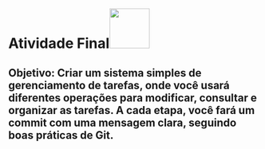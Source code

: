  <h1>Atividade Final<img src = "https://i.gifer.com/1sK8.gif" width = 80px>
 
 ## Objetivo: Criar um sistema simples de gerenciamento de tarefas, onde você usará diferentes operações para modificar, consultar e organizar as tarefas. A cada etapa, você fará um commit com uma mensagem clara, seguindo boas práticas de Git.
